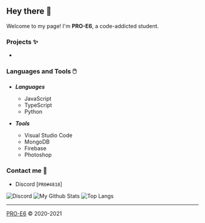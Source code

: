 ## Hey there 👋</h1>

Welcome to my page! I'm **PRO-E6**, a code-addicted student.

### Projects ✨

+ 

### Languages and Tools 🖱️

+ **_Languages_**

  + JavaScript
  + TypeScript
  + Python

+ **_Tools_**

  + Visual Studio Code
  + MongoDB
  + Firebase
  + Photoshop

### Contact me 🤝

+ Discord [`PR0#4818`]

![Discord](https://discord.c99.nl/widget/theme-1/697828773126602802.png)
![My Github Stats](https://github-readme-stats.vercel.app/api?username=PRO-E6&count_private=true&show_icons=true&theme=dark)
![Top Langs](https://github-readme-stats.vercel.app/api/top-langs/?username=PRO-E6&layout=compact&theme=dark)

---

[PRO-E6](https://pro-e6.dev) &copy; 2020-2021

